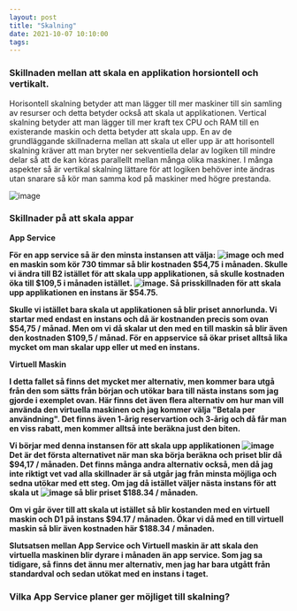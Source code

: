 ```yaml
---
layout: post
title: "Skalning"
date: 2021-10-07 10:10:00
tags: 
--- 
```


### Skillnaden mellan att skala en applikation horsiontell och vertikalt.

Horisontell skalning betyder att man lägger till mer maskiner till sin samling av resurser och detta betyder också att skala ut applikationen.
Vertical skalning betyder att man lägger till mer kraft tex CPU och RAM till en existerande maskin och detta betyder att skala upp.
En av de grundläggande skillnaderna mellan att skala ut eller upp är att horisontell skalning kräver att man bryter ner sekventiella
delar av logiken till mindre delar så att de kan köras parallellt mellan många olika maskiner. 
I många aspekter så är vertikal skalning lättare för att logiken behöver inte ändras utan snarare så kör man samma kod på maskiner
med högre prestanda.

![image](https://user-images.githubusercontent.com/65369996/136347813-cb4e7a78-d50f-4e10-87d8-6e3df65502ea.png)

### Skillnader på att skala appar

<strong> App Service <strong>

För en app service så är den minsta instansen att välja: ![image](https://user-images.githubusercontent.com/65369996/136359596-4d1672b8-cb29-4eec-a7cb-a98c92f2dc10.png)
och med en maskin som kör 730 timmar så blir kostnaden $54,75 i månaden. Skulle vi ändra till B2 istället för att skala upp applikationen, så skulle kostnaden öka till
$109,5 i månaden istället. ![image](https://user-images.githubusercontent.com/65369996/136359956-1be4070b-b4c6-4d4b-896e-dc43aab3681e.png). 
Så prisskillnaden för att skala upp applikationen en instans är $54.75. 


Skulle vi istället bara skala ut applikationen så blir priset annorlunda. Vi startar med endast en instans och då är kostnanden precis som ovan $54,75 / månad.
Men om vi då skalar ut den med en till maskin så blir även den kostnaden $109,5 / månad. För en appservice så ökar priset alltså lika mycket om man skalar upp eller ut med en instans.
  
<strong> Virtuell Maskin <strong>
  
  I detta fallet så finns det mycket mer alternativ, men kommer bara utgå från den som sätts från början och utökar bara till nästa instans som jag gjorde i exemplet ovan.
  Här finns det även flera alternativ om hur man vill använda den virtuella maskinen och jag kommer välja "Betala per användning". Det finns även 1-årig reservartion och 3-årig 
  och då får man en viss rabatt, men kommer alltså inte beräkna just den biten. 
  
  Vi börjar med denna instansen för att skala upp applikationen ![image](https://user-images.githubusercontent.com/65369996/136362410-64bc9df5-b771-48fc-a885-7e20826fa9e0.png)
  Det är det första alternativet när man ska börja beräkna och priset blir då $94,17 / månaden. Det finns många andra alternativ också, men då jag inte riktigt vet vad alla     skillnader är så utgår jag från minsta möjliga och sedna utökar med ett steg.
  Om jag då istället väljer nästa instans för att skala ut ![image](https://user-images.githubusercontent.com/65369996/136362782-21115014-a0c3-404d-8ab7-358c33db9985.png)
  så blir priset $188.34 / månaden.
  
  Om vi går över till att skala ut istället så blir kostanden med en virtuell maskin och D1 på instans $94.17 / månaden. 
  Ökar vi då med en till virtuell maskin så blir även kostnaden här $188.34 / månaden. 
  
  Slutsatsen mellan App Service och Virtuell maskin är att skala den virtuella maskinen blir dyrare i månaden än app service.
  Som jag sa tidigare, så finns det ännu mer alternativ, men jag har bara utgått från standardval och sedan utökat med en instans i taget.
  
  
  ### Vilka App Service planer ger möjliget till skalning?
  
  

  
  
  


  
